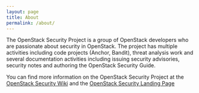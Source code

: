 ```yaml
---
layout: page
title: About
permalink: /about/
---
```


The OpenStack Security Project is a group of OpenStack developers who
are passionate about security in OpenStack. The project has multiple
activities including code projects (Anchor, Bandit), threat analysis
work and several documentation activities including issuing security
advisories, security notes and authoring the OpenStack Security Guide.

You can find more information on the OpenStack Security Project at the
[OpenStack Security Wiki](https://wiki.openstack.org/wiki/Security) and
the [OpenStack Security Landing Page](https://security.openstack.org/)
